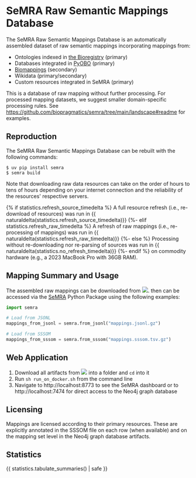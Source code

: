 # SeMRA Raw Semantic Mappings Database

The SeMRA Raw Semantic Mappings Database is an automatically assembled dataset
of raw semantic mappings incorporating mappings from:

- Ontologies indexed in [the Bioregistry](https://github.com/biopragmatics/bioregistry) (primary)
- Databases integrated in [PyOBO](https://github.com/biopragmatics/pyobo) (primary)
- [Biomappings](https://github.com/biopragmatics/biomappings) (secondary)
- Wikidata (primary/secondary)
- Custom resources integrated in SeMRA (primary)

This is a database of raw mapping without further processing. For processed
mapping datasets, we suggest smaller domain-specific processing rules. See
https://github.com/biopragmatics/semra/tree/main/landscape#readme for examples.

## Reproduction

The SeMRA Raw Semantic Mappings Database can be rebuilt with the following
commands:

```console
$ uv pip install semra
$ semra build
```

Note that downloading raw data resources can take on the order of hours to tens
of hours depending on your internet connection and the reliability of
the resources' respective servers.

{% if statistics.refresh_source_timedelta %}
A full resource refresh (i.e., re-download of resources)
was run in {{ naturaldelta(statistics.refresh_source_timedelta)}}
{%- elif statistics.refresh_raw_timedelta %}
A refresh of raw mappings (i.e., re-processing of mappings)
was run in {{ naturaldelta(statistics.refresh_raw_timedelta)}}
{%- else %}
Processing without re-downloading nor re-parsing of sources
was run in {{ naturaldelta(statistics.no_refresh_timedelta)}}
{%- endif %}
on commodity hardware (e.g., a 2023 MacBook Pro with 36GB RAM).

## Mapping Summary and Usage

The assembled raw mappings can be downloaded from
[![](https://zenodo.org/badge/DOI/10.5281/zenodo.11082038.svg)](https://doi.org/10.5281/zenodo.11082038).
then can be accessed via the [SeMRA](https://github.com/biopragmatics/semra)
Python Package using the following examples:

```python
import semra

# Load from JSONL
mappings_from_jsonl = semra.from_jsonl("mappings.jsonl.gz")

# Load from SSSOM
mappings_from_sssom = semra.from_sssom("mappings.sssom.tsv.gz")
```

## Web Application

1. Download all artifacts from [![](https://zenodo.org/badge/DOI/10.5281/zenodo.11082038.svg)](https://doi.org/10.5281/zenodo.11082038)
   into a folder and `cd` into it
2. Run `sh run_on_docker.sh` from the command line
3. Navigate to http://localhost:8773 to see the SeMRA dashboard or to
   http://localhost:7474 for direct access to the Neo4j graph database

## Licensing

Mappings are licensed according to their primary resources. These are
explicitly annotated in the SSSOM file on each row (when available) and on the
mapping set level in the Neo4j graph database artifacts.

## Statistics

{{ statistics.tabulate_summaries() | safe }}
